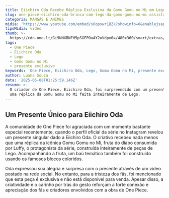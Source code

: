 ```yaml
---
title: Eiichiro Oda Recebe Réplica Exclusiva da Gomu Gomu no Mi em Lego
slug: one-piece-eiichiro-oda-brinca-com-lego-da-gomu-gomu-no-mi-assista
categoria: MANGÁS E ANIMES
midia: 'https://www.youtube.com/embed/s0opswr1BZk?showinfo=0&enablejsapi=1'
tipoMidia: video
thumb: >-
  https://cdn.ome.lt/Gi9NNXBNFH5pSGFPOuAY2oVdpx0=/480x360/smart/extras/conteudos/Design_sem_nome_-_2025-05-07T215510.155.png
tags:
  - One Piece
  - Eiichiro Oda
  - Lego
  - Gomu Gomu no Mi
  - presente exclusivo
keywords: 'One Piece, Eiichiro Oda, Lego, Gomu Gomu no Mi, presente exclusivo'
author: Luana Souza
data: '2025-05-08T01:25:59.146Z'
resumo: >-
  O criador de One Piece, Eiichiro Oda, foi surpreendido com um presente único:
  uma réplica da Gomu Gomu no Mi feita inteiramente de Lego.
---
```


## Um Presente Único para Eiichiro Oda

A comunidade de One Piece foi agraciada com um momento bastante especial recentemente, quando o perfil oficial da série no Instagram revelou um presente singular dado a Eiichiro Oda. O criativo recebeu nada menos que uma réplica da icônica Gomu Gomu no Mi, fruta do diabo consumida por Luffy, o protagonista da série, construída inteiramente de peças de Lego. Acompanhando a fruta, um baú temático também foi construído usando os famosos blocos coloridos.

Oda expressou sua alegria e surpresa com o presente através de um vídeo postado na rede social. No entanto, para a tristeza dos fãs, foi mencionado que esta peça é exclusiva e não está disponível para venda. Apesar disso, a criatividade e o carinho por trás do gesto reforçam a forte conexão e apreciação dos fãs e criadores envolvidos com a obra de One Piece.
